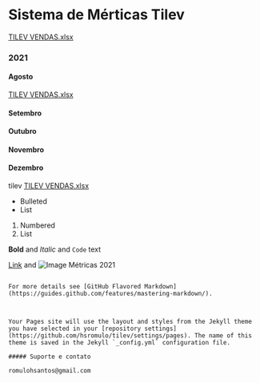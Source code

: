 # Sistema de Mérticas Tilev


[TILEV VENDAS.xlsx](https://github.com/hsromulo/tilev/files/7085368/TILEV.VENDAS.xlsx)



### 2021
#### Agosto
[TILEV VENDAS.xlsx](https://github.com/hsromulo/tilev/files/7076945/TILEV.VENDAS.xlsx)

#### Setembro

#### Outubro

#### Novembro

#### Dezembro



tilev
[TILEV VENDAS.xlsx](https://github.com/hsromulo/tilev/files/7076935/TILEV.VENDAS.xlsx)



- Bulleted
- List

1. Numbered
2. List

**Bold** and _Italic_ and `Code` text

[Link](url) and ![Image](src)
Métricas 2021
```

For more details see [GitHub Flavored Markdown](https://guides.github.com/features/mastering-markdown/).



Your Pages site will use the layout and styles from the Jekyll theme you have selected in your [repository settings](https://github.com/hsromulo/tilev/settings/pages). The name of this theme is saved in the Jekyll `_config.yml` configuration file.

##### Suporte e contato

romulohsantos@gmail.com
